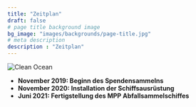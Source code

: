 ```yaml
---
title: "Zeitplan"
draft: false
# page title background image
bg_image: "images/backgrounds/page-title.jpg"
# meta description
description : "Zeitplan"
---
```


![Clean Ocean](../images/timeline/clean_ocean.jpg)

*  __November 2019: Beginn des Spendensammelns__
*  __November 2020: Installation der Schiffsausrüstung__
*  __Juni 2021: Fertigstellung des MPP Abfallsammelschiffes__


